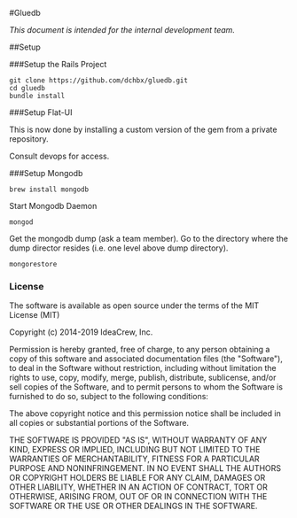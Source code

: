 #Gluedb

*This document is intended for the internal development team.*

##Setup

###Setup the Rails Project
```
git clone https://github.com/dchbx/gluedb.git
cd gluedb
bundle install
```

###Setup Flat-UI

This is now done by installing a custom version of the gem from a private repository.

Consult devops for access.

###Setup Mongodb
```
brew install mongodb
```

Start Mongodb Daemon
```
mongod
```

Get the mongodb dump (ask a team member). Go to the directory where the dump director resides (i.e. one level above dump directory).
```
mongorestore
```
### License

The software is available as open source under the terms of the MIT License (MIT)

Copyright (c) 2014-2019 IdeaCrew, Inc.

Permission is hereby granted, free of charge, to any person obtaining a copy
of this software and associated documentation files (the "Software"), to deal
in the Software without restriction, including without limitation the rights
to use, copy, modify, merge, publish, distribute, sublicense, and/or sell
copies of the Software, and to permit persons to whom the Software is
furnished to do so, subject to the following conditions:

The above copyright notice and this permission notice shall be included in
all copies or substantial portions of the Software.

THE SOFTWARE IS PROVIDED "AS IS", WITHOUT WARRANTY OF ANY KIND, EXPRESS OR
IMPLIED, INCLUDING BUT NOT LIMITED TO THE WARRANTIES OF MERCHANTABILITY,
FITNESS FOR A PARTICULAR PURPOSE AND NONINFRINGEMENT. IN NO EVENT SHALL THE
AUTHORS OR COPYRIGHT HOLDERS BE LIABLE FOR ANY CLAIM, DAMAGES OR OTHER
LIABILITY, WHETHER IN AN ACTION OF CONTRACT, TORT OR OTHERWISE, ARISING FROM,
OUT OF OR IN CONNECTION WITH THE SOFTWARE OR THE USE OR OTHER DEALINGS IN
THE SOFTWARE.
